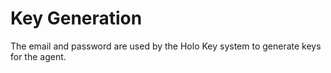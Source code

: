 # Key Generation
The email and password are used by the Holo Key system to generate keys for the agent.
